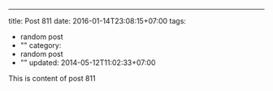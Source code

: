 ---
title: Post 811
date: 2016-01-14T23:08:15+07:00
tags:
  - random post
  - ""
category:
  - random post
  - ""
updated: 2014-05-12T11:02:33+07:00

This is content of post 811